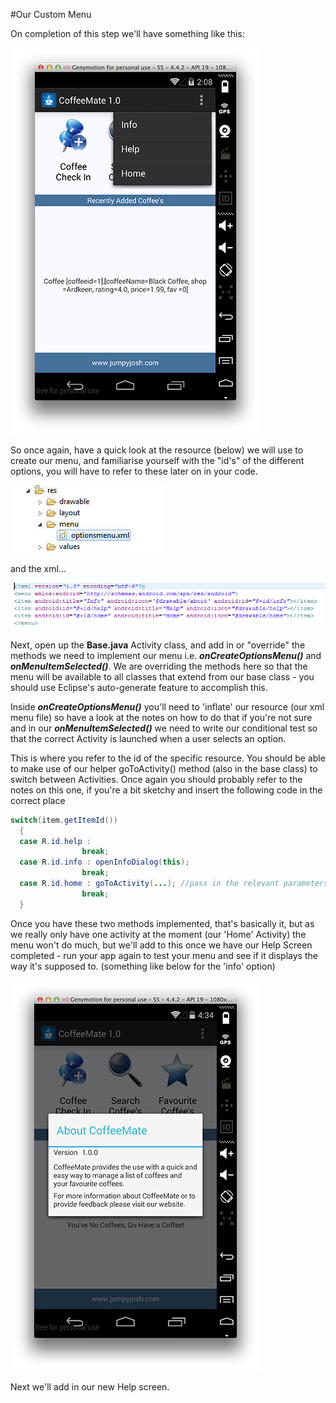 #Our Custom Menu

On completion of this step we'll have something like this:

![](../img/menu.png)

So once again, have a quick look at the resource (below) we will use to create our menu, and familiarise yourself with the "id's" of the different options, you will have to refer to these later on in your code.

![](../img/lab205.png)

and the xml...

![](../img/lab206.png)

Next, open up the <b>Base.java</b> Activity class, and add in or "override" the methods we need to implement our menu i.e. <b><i>onCreateOptionsMenu()</i></b> and <b><i>onMenuItemSelected()</i></b>. We are overriding the methods here so that the menu will be available to all classes that extend from our base class - you should use Eclipse's auto-generate feature to accomplish this.

Inside <b><i>onCreateOptionsMenu()</i></b> you'll need to 'inflate' our resource (our xml menu file) so have a look at the notes on how to do that if you're not sure and in our <b><i>onMenuItemSelected()</i></b> we need to write our conditional test so that the correct Activity is launched when a user selects an option. 

This is where you refer to the id of the specific resource. You should be able to make use of our helper goToActivity() method (also in the base class) to switch between Activities.  Once again you should probably refer to the notes on this one, if you're a bit sketchy and insert the following code in the correct place

~~~java
switch(item.getItemId()) 
  {
  case R.id.help : 
                break;
  case R.id.info : openInfoDialog(this);
                break;
  case R.id.home : goToActivity(...); //pass in the relevant parameters 
                break;
  }
~~~

Once you have these two methods implemented, that's basically it, but as we really only have one activity at the moment (our 'Home' Activity) the menu won't do much, but we'll add to this once we have our Help Screen completed - run your app again to test your menu and see if it displays the way it's supposed to. (something like below for the 'info' option)

![](../img/lab207.png)

Next we'll add in our new Help screen.


